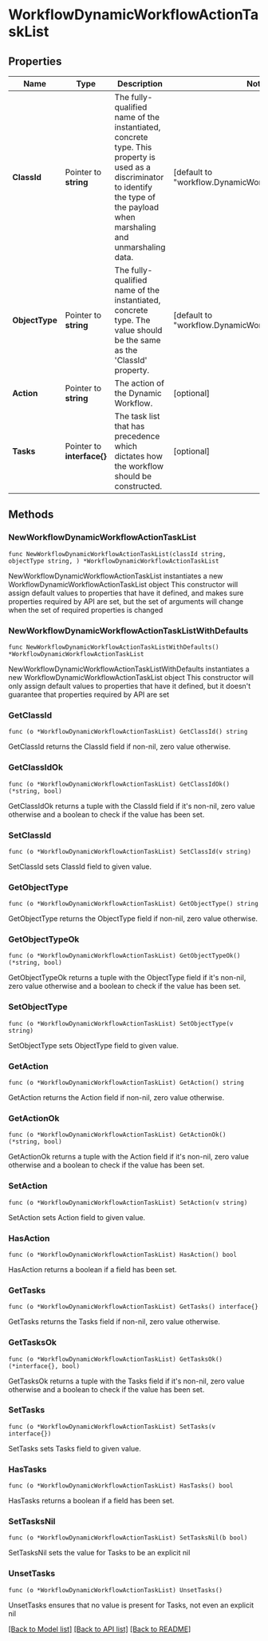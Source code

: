 # WorkflowDynamicWorkflowActionTaskList

## Properties

Name | Type | Description | Notes
------------ | ------------- | ------------- | -------------
**ClassId** | Pointer to **string** | The fully-qualified name of the instantiated, concrete type. This property is used as a discriminator to identify the type of the payload when marshaling and unmarshaling data. | [default to "workflow.DynamicWorkflowActionTaskList"]
**ObjectType** | Pointer to **string** | The fully-qualified name of the instantiated, concrete type. The value should be the same as the &#39;ClassId&#39; property. | [default to "workflow.DynamicWorkflowActionTaskList"]
**Action** | Pointer to **string** | The action of the Dynamic Workflow. | [optional] 
**Tasks** | Pointer to **interface{}** | The task list that has precedence which dictates how the workflow should be constructed. | [optional] 

## Methods

### NewWorkflowDynamicWorkflowActionTaskList

`func NewWorkflowDynamicWorkflowActionTaskList(classId string, objectType string, ) *WorkflowDynamicWorkflowActionTaskList`

NewWorkflowDynamicWorkflowActionTaskList instantiates a new WorkflowDynamicWorkflowActionTaskList object
This constructor will assign default values to properties that have it defined,
and makes sure properties required by API are set, but the set of arguments
will change when the set of required properties is changed

### NewWorkflowDynamicWorkflowActionTaskListWithDefaults

`func NewWorkflowDynamicWorkflowActionTaskListWithDefaults() *WorkflowDynamicWorkflowActionTaskList`

NewWorkflowDynamicWorkflowActionTaskListWithDefaults instantiates a new WorkflowDynamicWorkflowActionTaskList object
This constructor will only assign default values to properties that have it defined,
but it doesn't guarantee that properties required by API are set

### GetClassId

`func (o *WorkflowDynamicWorkflowActionTaskList) GetClassId() string`

GetClassId returns the ClassId field if non-nil, zero value otherwise.

### GetClassIdOk

`func (o *WorkflowDynamicWorkflowActionTaskList) GetClassIdOk() (*string, bool)`

GetClassIdOk returns a tuple with the ClassId field if it's non-nil, zero value otherwise
and a boolean to check if the value has been set.

### SetClassId

`func (o *WorkflowDynamicWorkflowActionTaskList) SetClassId(v string)`

SetClassId sets ClassId field to given value.


### GetObjectType

`func (o *WorkflowDynamicWorkflowActionTaskList) GetObjectType() string`

GetObjectType returns the ObjectType field if non-nil, zero value otherwise.

### GetObjectTypeOk

`func (o *WorkflowDynamicWorkflowActionTaskList) GetObjectTypeOk() (*string, bool)`

GetObjectTypeOk returns a tuple with the ObjectType field if it's non-nil, zero value otherwise
and a boolean to check if the value has been set.

### SetObjectType

`func (o *WorkflowDynamicWorkflowActionTaskList) SetObjectType(v string)`

SetObjectType sets ObjectType field to given value.


### GetAction

`func (o *WorkflowDynamicWorkflowActionTaskList) GetAction() string`

GetAction returns the Action field if non-nil, zero value otherwise.

### GetActionOk

`func (o *WorkflowDynamicWorkflowActionTaskList) GetActionOk() (*string, bool)`

GetActionOk returns a tuple with the Action field if it's non-nil, zero value otherwise
and a boolean to check if the value has been set.

### SetAction

`func (o *WorkflowDynamicWorkflowActionTaskList) SetAction(v string)`

SetAction sets Action field to given value.

### HasAction

`func (o *WorkflowDynamicWorkflowActionTaskList) HasAction() bool`

HasAction returns a boolean if a field has been set.

### GetTasks

`func (o *WorkflowDynamicWorkflowActionTaskList) GetTasks() interface{}`

GetTasks returns the Tasks field if non-nil, zero value otherwise.

### GetTasksOk

`func (o *WorkflowDynamicWorkflowActionTaskList) GetTasksOk() (*interface{}, bool)`

GetTasksOk returns a tuple with the Tasks field if it's non-nil, zero value otherwise
and a boolean to check if the value has been set.

### SetTasks

`func (o *WorkflowDynamicWorkflowActionTaskList) SetTasks(v interface{})`

SetTasks sets Tasks field to given value.

### HasTasks

`func (o *WorkflowDynamicWorkflowActionTaskList) HasTasks() bool`

HasTasks returns a boolean if a field has been set.

### SetTasksNil

`func (o *WorkflowDynamicWorkflowActionTaskList) SetTasksNil(b bool)`

 SetTasksNil sets the value for Tasks to be an explicit nil

### UnsetTasks
`func (o *WorkflowDynamicWorkflowActionTaskList) UnsetTasks()`

UnsetTasks ensures that no value is present for Tasks, not even an explicit nil

[[Back to Model list]](../README.md#documentation-for-models) [[Back to API list]](../README.md#documentation-for-api-endpoints) [[Back to README]](../README.md)


